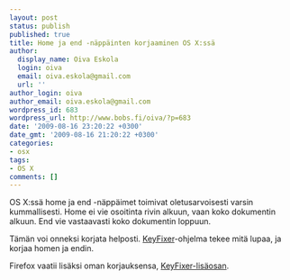 ```yaml
---
layout: post
status: publish
published: true
title: Home ja end -näppäinten korjaaminen OS X:ssä
author:
  display_name: Oiva Eskola
  login: oiva
  email: oiva.eskola@gmail.com
  url: ''
author_login: oiva
author_email: oiva.eskola@gmail.com
wordpress_id: 683
wordpress_url: http://www.bobs.fi/oiva/?p=683
date: '2009-08-16 23:20:22 +0300'
date_gmt: '2009-08-16 21:20:22 +0300'
categories:
- osx
tags:
- OS X
comments: []
---
```

<p>OS X:ssä home ja end -näppäimet toimivat oletusarvoisesti varsin kummallisesti. Home ei vie osoitinta rivin alkuun, vaan koko dokumentin alkuun. End vie vastaavasti koko dokumentin loppuun.</p>
<p>Tämän voi onneksi korjata helposti. <a title="KeyFixer &ndash; Fix Your OS X Home and End Keys" href="http://www.starryhope.com/tech/apple/2006/keyfixer/">KeyFixer</a>-ohjelma tekee mitä lupaa, ja korjaa homen ja endin.</p>
<p>Firefox vaatii lisäksi oman korjauksensa, <a title="Patches the key bindings for Mac OS X users of Firefox and Thunderbird to match the key bindings of Windows." href="https://addons.mozilla.org/en-US/firefox/addon/9796">KeyFixer-lisäosan</a>.</p>
